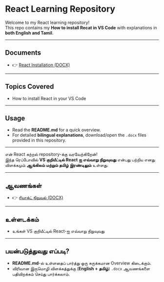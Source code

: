 
# React Learning Repository 

Welcome to my React learning repository!  
This repo contains my **How to install Recat in VS Code** with explanations in **both English and Tamil**.

---

## Documents

- 👉 [React Installation (DOCX)](./React_Installation.docx)  

---

## Topics Covered

- How to install React in your VS Code

---

## Usage

- Read the **README.md** for a quick overview.  
- For detailed **bilingual explanations**, download/open the `.docx` files provided in this repository.  

---


என் React கற்றல் repository-க்கு வரவேற்கிறேன்!  
இந்த ரெப்போவில் **VS குறியீட்டில் React ஐ எவ்வாறு நிறுவுவது** என்பது பற்றிய எனது விளக்கமும் **ஆங்கிலம் மற்றும் தமிழ் இரண்டிலும்** உள்ளது.

---

## ஆவணங்கள்

- 👉 [ரியாக்ட் நிறுவல் (DOCX)](./React_Installation.docx)

---

## உள்ளடக்கம்

- உங்கள் VS குறியீட்டில் React-ஐ எவ்வாறு நிறுவுவது

---

## பயன்படுத்துவது எப்படி?

- **README.md**-ல் உள்ளதைப் பார்த்து ஒரு சுருக்கமான Overview கிடைக்கும்.  
- விரிவான இருமொழி விளக்கத்துக்கு (**English + தமிழ்**) `.docx` ஆவணங்களை பதிவிறக்கம் செய்து பார்க்கலாம்.  